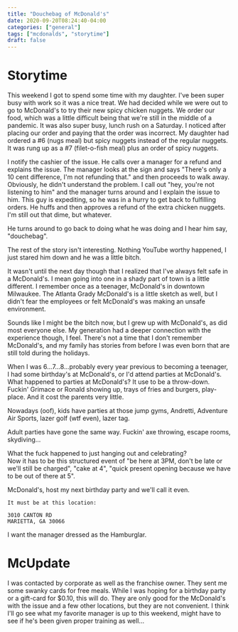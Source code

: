 ```yaml
---
title: "Douchebag of McDonald's"
date: 2020-09-20T08:24:40-04:00
categories: ["general"]
tags: ["mcdonalds", "storytime"]
draft: false
---
```


# Storytime
This weekend I got to spend some time with my daughter.  I've been super busy 
with work so it was a nice treat.  We had decided while we were out to go 
to McDonald's to try their new spicy chicken nuggets. We order our food, which 
was a little difficult being that we're still in the middle of a pandemic.  It 
was also super busy, lunch rush on a Saturday. I noticed after placing our 
order and paying that the order was incorrect.  My daughter had ordered a #6 
(nugs meal) but spicy nuggets instead of the regular nuggets.  It was rung up 
as a #7 (filet-o-fish meal) plus an order of spicy nuggets.  

I notify the cashier of the issue.  He calls over a manager for a refund 
and explains the issue.  The manager looks at the sign and says 
"There's only a 10 cent difference, I'm not refunding that." and then 
proceeds to walk away.  Obviously, he didn't understand the problem.  I 
call out "hey, you're not listening to him" and the manager turns around and 
I explain the issue to him.  This guy is expediting, so he was in a hurry to 
get back to fulfilling orders.  He huffs and then approves a refund of the extra 
chicken nuggets.  I'm still out that dime, but whatever.

He turns around to go back to doing what he was doing and I hear him say, 
"douchebag".  

The rest of the story isn't interesting.  Nothing YouTube worthy 
happened, I just stared him down and he was a little bitch.

It wasn't until the next day though that I realized that I've always 
felt safe in a McDonald's.  I mean going into one in a shady part 
of town is a little different.  I remember once as a teenager, 
McDonald's in downtown Milwaukee.  The Atlanta Grady McDonald's is 
a little sketch as well, but I didn't fear the employees or felt 
McDonald's was making an unsafe environment.  

Sounds like I might be the bitch now, but I grew up with McDonald's, 
as did most everyone else.  My generation had a deeper connection 
with the experience though, I feel.  There's not a time that I don't 
remember McDonald's, and my family has stories from before I was 
even born that are still told during the holidays.  

When I was 6...7...8...probably every year previous to becoming a 
teenager, I had some birthday's at McDonald's, or I'd attend parties at 
McDonald's.  What happened to parties at McDonald's? 
It use to be a throw-down.  Fuckin' Grimace or Ronald showing up, 
trays of fries and burgers, play-place.  And it cost the parents 
very little.  

Nowadays (oof), kids have parties at those jump gyms, Andretti, 
Adventure Air Sports, lazer golf (wtf even), lazer tag.  

Adult parties have gone the same way.  Fuckin' axe throwing, 
escape rooms, skydiving...

What the fuck happened to just hanging out and celebrating?  
Now it has to be this structured event of "be here at 3PM, don't 
be late or we'll still be charged", "cake at 4", "quick present 
opening because we have to be out of there at 5".  

McDonald's, host my next birthday party and we'll call it even.  

```
It must be at this location:

3010 CANTON RD
MARIETTA, GA 30066
```
I want the manager dressed as the Hamburglar.  

# McUpdate
I was contacted by corporate as well as the franchise owner. 
They sent me some swanky cards for free meals.  While I was hoping for a birthday party or a gift-card for $0.10, this will 
do.  They are only good for the McDonald's with the issue and a 
few other locations, but they are not convenient.  I think I'll 
go see what my favorite manager is up to this weekend, might have 
to see if he's been given proper training as well...